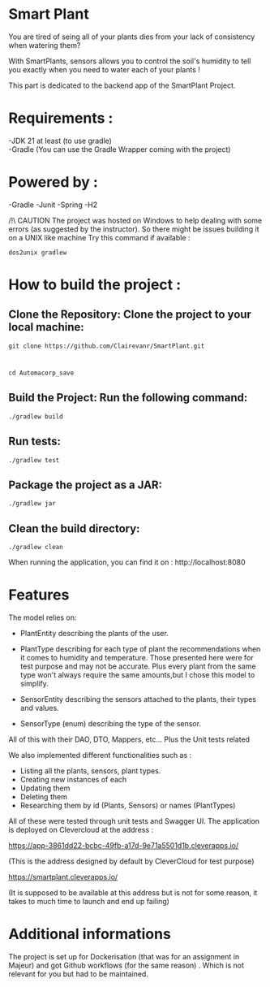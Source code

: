 # Smart Plant

You are tired of seing all of your plants dies from your lack of consistency when watering them? 

With SmartPlants, sensors allows you to control the soil's humidity to tell you exactly when you need to water each of your plants !

This part is dedicated to the backend app of the SmartPlant Project.

# Requirements :
-JDK 21 at least (to use gradle)  
-Gradle (You can use the Gradle Wrapper coming with the project)

# Powered by :
-Gradle
-Junit
-Spring
-H2


/!\ CAUTION
The project was hosted on Windows to help dealing with some errors (as suggested by the instructor).
So there might be issues building it on a UNIX like machine
Try this command if available :

    dos2unix gradlew

# How to build the project :

## Clone the Repository: Clone the project to your local machine:
    git clone https://github.com/Clairevanr/SmartPlant.git 
#
    cd Automacorp_save

## Build the Project: Run the following command:
    ./gradlew build


## Run tests:
    ./gradlew test

## Package the project as a JAR:
    ./gradlew jar

## Clean the build directory:
    ./gradlew clean


When running the application, you can find it on :  http://localhost:8080

# Features

The model relies on: 

- PlantEntity describing the plants of the user.

- PlantType describing for each type of plant the recommendations when it comes to
humidity and temperature. Those presented here were for test purpose and may not be accurate.
Plus every plant from the same type won't always require the same amounts,but I chose this model to 
simplify.

- SensorEntity describing the sensors attached to the plants, their types and values.

- SensorType (enum) describing the type of the sensor.

All of this with their DAO, DTO, Mappers, etc... Plus the Unit tests related

We also implemented different functionalities such as :

-   Listing all the plants, sensors, plant types.
- Creating new instances of each
- Updating them
- Deleting them
- Researching them by id (Plants, Sensors) or names (PlantTypes)


All of these were tested through unit tests and Swagger UI.
The application is deployed on Clevercloud at the address :

https://app-3861dd22-bcbc-49fb-a17d-9e71a5501d1b.cleverapps.io/

(This is the address designed by default by CleverCloud for test purpose)

https://smartplant.cleverapps.io/

(It is supposed to be available at this address but is not for some reason,
it takes to much time to launch and end up failing)


# Additional informations

The project is set up for Dockerisation (that was for an assignment in Majeur) and got Github workflows (for the same reason)
. Which is not relevant for you but had to be maintained.